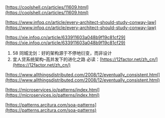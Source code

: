 [https://coolshell.cn/articles/11609.html](https://coolshell.cn/articles/11609.html)

[https://www.infoq.cn/article/every-architect-should-study-conway-law](https://www.infoq.cn/article/every-architect-should-study-conway-law)

[https://xie.infoq.cn/article/633911603a048b9f19c81cf29](https://xie.infoq.cn/article/633911603a048b9f19c81cf29)

1. 58 同城沈剑：好的架构源于不停地衍变，而非设计
2. 宜人贷系统架构–高并发下的进化之路
必读：[https://12factor.net/zh_cn/](https://12factor.net/zh_cn/)

[https://www.allthingsdistributed.com/2008/12/eventually_consistent.html](https://www.allthingsdistributed.com/2008/12/eventually_consistent.html)

[https://microservices.io/patterns/index.html](https://microservices.io/patterns/index.html)

[https://patterns.arcitura.com/soa-patterns](https://patterns.arcitura.com/soa-patterns)